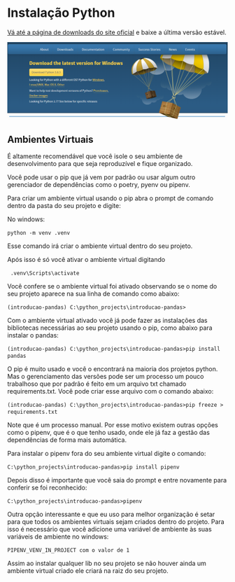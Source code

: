 # Instalação Python



[Vá até a página de downloads do site oficial](https://www.python.org/downloads/ "Python´s downloads page") e baixe a última versão estável.

![alt](img/donwload_python.png)


## Ambientes Virtuais

É altamente recomendável que você isole o seu ambiente de desenvolvimento para que seja reproduzível e fique organizado.

Você pode usar o pip que já vem por padrão ou usar algum outro gerenciador de dependências como o poetry, pyenv ou pipenv.

Para criar um ambiente virtual usando o pip abra o prompt de comando dentro da pasta do seu projeto e digite:

No windows:

```
python -m venv .venv

```
Esse comando irá criar o ambiente virtual dentro do seu projeto.

Após isso é só você ativar o ambiente virtual digitando

```
 .venv\Scripts\activate

```

Você confere se o ambiente virtual foi ativado observando se o nome do seu projeto aparece na sua linha de comando como abaixo:

```
(introducao-pandas) C:\python_projects\introducao-pandas>

```

Com o ambiente virtual ativado você já pode fazer as instalações das bibliotecas necessárias ao seu projeto usando o pip, como abaixo para instalar o pandas:

```
(introducao-pandas) C:\python_projects\introducao-pandas>pip install pandas

```

O pip é muito usado e você o encontrará na maioria dos projetos python. Mas o gerenciamento das versões pode ser um processo um pouco trabalhoso que por padrão é feito em um arquivo txt chamado requirements.txt. Você pode criar esse arquivo com o comando abaixo:

```
(introducao-pandas) C:\python_projects\introducao-pandas>pip freeze > requirements.txt

```

Note que é um processo manual. Por esse motivo existem outras opções como o pipenv, que é o que tenho usado, onde ele já faz a gestão das dependências de forma mais automática.

Para instalar o pipenv fora do seu ambiente virtual digite o comando:

```
C:\python_projects\introducao-pandas>pip install pipenv

```

Depois disso é importante que você saia do prompt e entre novamente para conferir se foi reconhecido:

```
C:\python_projects\introducao-pandas>pipenv

```

Outra opção interessante e que eu uso para melhor organização é setar para que todos os ambientes virtuais sejam criados dentro do projeto. Para isso é necessário que você adicione uma variável de ambiente às suas variáveis de ambiente no windows:

```
PIPENV_VENV_IN_PROJECT com o valor de 1

```

Assim ao instalar qualquer lib no seu projeto se não houver ainda um ambiente virtual criado ele criará na raiz do seu projeto.
